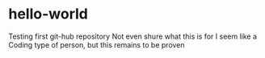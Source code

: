 # hello-world
Testing first git-hub repository
Not even shure what this is for
I seem like a Coding type of person, but this remains to be proven 
